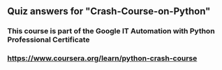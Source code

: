 ## Quiz answers for "Crash-Course-on-Python"
### This course is part of the Google IT Automation with Python Professional Certificate
### https://www.coursera.org/learn/python-crash-course


